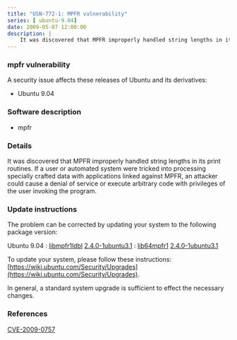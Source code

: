 ```yaml
---
title: "USN-772-1: MPFR vulnerability"
series: [ ubuntu-9.04]
date: 2009-05-07 12:00:00
description: |
    It was discovered that MPFR improperly handled string lengths in its print routines. If a user or automated system were tricked into processing specially crafted data with applications linked against MPFR, an attacker could cause a denial of service or execute arbitrary code with privileges of the user invoking the program. 
--- 
```

 
 


### mpfr vulnerability

A security issue affects these releases of Ubuntu and its derivatives:

* Ubuntu 9.04

### Software description

* mpfr 

### Details

It was discovered that MPFR improperly handled string lengths in its print routines. If a user or automated system were tricked into processing specially crafted data with applications linked against MPFR, an attacker could cause a denial of service or execute arbitrary code with privileges of the user invoking the program. 

### Update instructions

The problem can be corrected by updating your system to the following package version:

Ubuntu 9.04
 : [libmpfr1ldbl](https://launchpad.net/ubuntu/+source/mpfr) <span> [2.4.0-1ubuntu3.1](https://launchpad.net/ubuntu/+source/mpfr/2.4.0-1ubuntu3.1) </span> 
 : [lib64mpfr1](https://launchpad.net/ubuntu/+source/mpfr) <span> [2.4.0-1ubuntu3.1](https://launchpad.net/ubuntu/+source/mpfr/2.4.0-1ubuntu3.1) </span> 

To update your system, please follow these instructions: [https://wiki.ubuntu.com/Security/Upgrades](https://wiki.ubuntu.com/Security/Upgrades).

In general, a standard system upgrade is sufficient to effect the necessary changes. 

### References

 
 [CVE-2009-0757](http://people.ubuntu.com/~ubuntu-security/cve/CVE-2009-0757)
 

